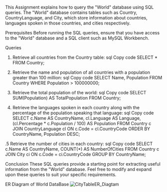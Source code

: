 This Assignment explains how to query the "World" database using SQL queries. 
The "World" database contains tables such as Country, CountryLanguage, and City, which store information about countries, languages spoken in those countries, and cities respectively.

Prerequisites
Before running the SQL queries, ensure that you have access to the "World" database and a SQL client such as MySQL Workbench.

Queries
1. Retrieve all countries from the Country table:
sql
Copy code
SELECT * FROM Country;

2. Retrieve the name and population of all countries with a population greater than 100 million:
sql
Copy code
SELECT Name, Population
FROM Country
WHERE Population > 100000000;

3. Retrieve the total population of the world:
sql
Copy code
SELECT SUM(Population) AS TotalPopulation
FROM Country;

4. Retrieve the languages spoken in each country along with the percentage of the population speaking that language:
sql
Copy code
SELECT c.Name AS CountryName, cl.Language AS Language, (cl.Percentage * c.Population / 100) AS Population
FROM Country c
JOIN CountryLanguage cl ON c.Code = cl.CountryCode
ORDER BY CountryName, Population DESC;

.5 Retrieve the number of cities in each country:
sql
Copy code
SELECT c.Name AS CountryName, COUNT(*) AS NumberOfCities
FROM Country c
JOIN City ci ON c.Code = ci.CountryCode
GROUP BY CountryName;

Conclusion
These SQL queries provide a starting point for extracting useful information from the "World" database. Feel free to modify and expand upon these queries to suit your specific requirements.

ER Diagram of World DataBase
![CityTableER_Diagtam](https://github.com/Sunitharanip/SQL_WorldDB-Project/assets/156103999/fb09b961-2100-4327-b95c-5609be5f0221)






